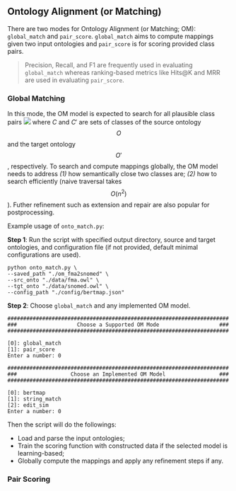 ## Ontology Alignment (or Matching)

There are two modes for Ontology Alignment (or Matching; OM): `global_match` and `pair_score`. `global_match` aims to compute mappings given two input ontologies and `pair_score` is for scoring provided class pairs. 

> Precision, Recall, and F1 are frequently used in evaluating `global_match` whereas ranking-based metrics like Hits@K and MRR are used in evaluating `pair_score`.


### Global Matching

In this mode, the OM model is expected to search for all plausible class pairs <img src="https://render.githubusercontent.com/render/math?math=(c \in C, c' \in C')"> where $C$ and $C'$ are sets of classes of the source ontology $$O$$ and the target ontology $$O'$$, respectively. To search and compute mappings globally, the OM model needs to address *(1)* how semantically close two classes are; *(2)* how to search efficiently (naive traversal takes $$O(n^2)$$). Futher refinement such as extension and repair are also popular for postprocessing.

Example usage of `onto_match.py`:

**Step 1**: Run the script with specified output directory, source and target ontologies, and configuration file (if not provided, default minimal configurations are used).

```
python onto_match.py \
--saved_path "./om_fma2snomed" \  
--src_onto "./data/fma.owl" \
--tgt_onto "./data/snomed.owl" \
--config_path "./config/bertmap.json"
```

**Step 2**: Choose `global_match` and any implemented OM model.

```
######################################################################
###                   Choose a Supported OM Mode                   ###
######################################################################

[0]: global_match
[1]: pair_score
Enter a number: 0

######################################################################
###                 Choose an Implemented OM Model                 ###
######################################################################

[0]: bertmap
[1]: string_match
[2]: edit_sim
Enter a number: 0
```

Then the script will do the followings:
- Load and parse the input ontologies;
- Train the scoring function with constructed data if the selected model is learning-based;
- Globally compute the mappings and apply any refinement steps if any.


### Pair Scoring
